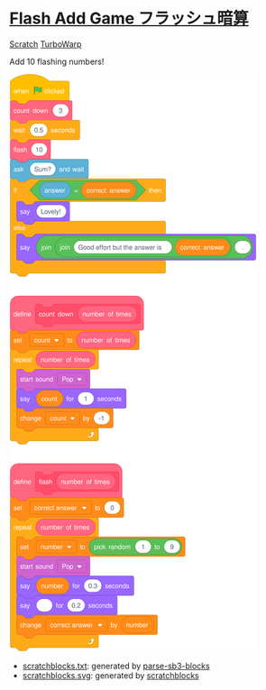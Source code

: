 # [Flash Add Game フラッシュ暗算](https://yuukikonno.com/flash/)

[Scratch](https://scratch.mit.edu/projects/930715752/) [TurboWarp](https://turbowarp.org/930715752)

Add 10 flashing numbers!

![](scratch/scratchblocks.svg)

* [scratchblocks.txt](scratch/scratchblocks.txt): generated by [parse-sb3-blocks](https://apple502j.github.io/parse-sb3-blocks/demo.html)
* [scratchblocks.svg](scratch/scratchblocks.svg): generated by [scratchblocks](https://scratchblocks.github.io/)

